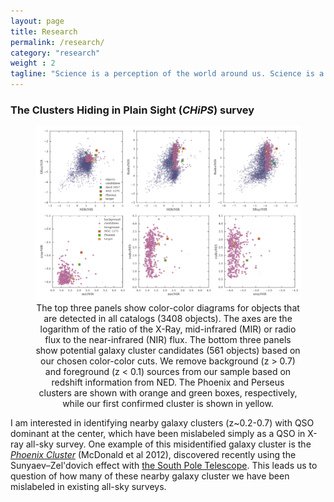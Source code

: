 ```yaml
---
layout: page
title: Research
permalink: /research/
category: "research"
weight : 2
tagline: "Science is a perception of the world around us. Science is a place where what you find in nature pleases you. - Subrahmanyan Chandrasekhar"
---
```


### The Clusters Hiding in Plain Sight (*CHiPS*) survey
<figure><center>
  <img width="800" src="/images/chips_01.png"/>
  <figcaption>The top three panels show color-color diagrams for objects that are detected in all catalogs (3408 objects). The axes are the logarithm of the ratio of the X-Ray, mid-infrared (MIR) or radio flux to the near-infrared (NIR) flux. The bottom three panels show potential galaxy cluster candidates (561 objects) based on our chosen color-color cuts. We remove background (z > 0.7) and foreground (z < 0.1) sources from our sample based on redshift information from NED. The Phoenix and Perseus clusters are shown with orange and green boxes, respectively, while our first confirmed cluster is shown in yellow.</figcaption>
</center></figure>

I am interested in identifying nearby galaxy clusters (z~0.2-0.7) with QSO dominant at the center, which have been mislabeled simply as a QSO in X-ray all-sky survey. One example of this misidentified galaxy cluster is the [*Phoenix Cluster*](http://adsabs.harvard.edu/abs/2012Natur.488..349M) (McDonald et al 2012), discovered recently using the Sunyaev–Zel'dovich effect with [the South Pole Telescope](https://pole.uchicago.edu/). This leads us to question of how many of these nearby galaxy cluster we have been mislabeled in existing all-sky surveys.
